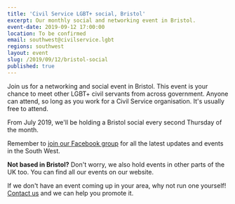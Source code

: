 ```yaml
---
title: 'Civil Service LGBT+ social, Bristol'
excerpt: Our monthly social and networking event in Bristol.
event-date: 2019-09-12 17:00:00
location: To be confirmed
email: southwest@civilservice.lgbt
regions: southwest
layout: event
slug: /2019/09/12/bristol-social
published: true
---
```

Join us for a networking and social event in Bristol. This event is your chance to meet other LGBT+ civil servants from across government. Anyone can attend, so long as you work for a Civil Service organisation. It's usually free to attend.

From July 2019, we'll be holding a Bristol social every second Thursday of the month.

Remember to [join our Facebook group](https://www.facebook.com/groups/2409606785735978/) for all the latest updates and events in the South West.

**Not based in Bristol?** Don't worry, we also hold events in other parts of the UK too. You can find all our events on our website.

If we don't have an event coming up in your area, why not run one yourself! [Contact us](/about/contact-us/) and we can help you promote it.
